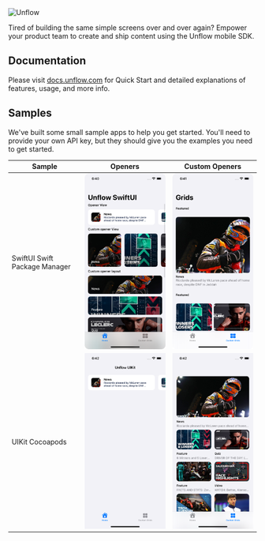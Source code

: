 <img src="https://assets.website-files.com/60ec14d48c97af8448ff08ee/61f9401875d7255977741d1a_Unflow%20Logo.svg" alt="Unflow" width="256" style="max-width:100%;">

Tired of building the same simple screens over and over again? Empower your product team to create and ship content using the Unflow mobile SDK.

## Documentation

Please visit [docs.unflow.com](https://docs.unflow.com/) for Quick Start and detailed explanations of features, usage, and more info.

## Samples

We've built some small sample apps to help you get started. You'll need to provide your own API key, but they should give you the examples you need to get started.

| Sample | Openers | Custom Openers |
| - | - | - |
| SwiftUI Swift Package Manager | <img src="assets/swiftui_one.png" width="300px">| <img src="assets/swiftui_two.png" width="300px"> |
| UIKit Cocoapods | <img src="assets/uikit_one.png" width="300px"> | <img src="assets/uikit_two.png" width="300px"> | 